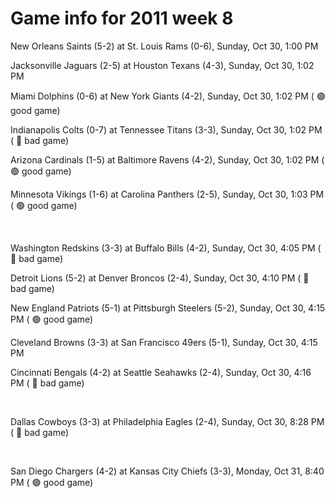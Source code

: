# Game info for 2011 week 8

New Orleans Saints (5-2) at St. Louis Rams (0-6), Sunday, Oct 30, 1:00 PM

Jacksonville Jaguars (2-5) at Houston Texans (4-3), Sunday, Oct 30, 1:02 PM

Miami Dolphins (0-6) at New York Giants (4-2), Sunday, Oct 30, 1:02 PM (	:green_circle: good game)

Indianapolis Colts (0-7) at Tennessee Titans (3-3), Sunday, Oct 30, 1:02 PM (	:red_circle: bad game)

Arizona Cardinals (1-5) at Baltimore Ravens (4-2), Sunday, Oct 30, 1:02 PM (	:green_circle: good game)

Minnesota Vikings (1-6) at Carolina Panthers (2-5), Sunday, Oct 30, 1:03 PM (	:green_circle: good game)


<br/>

Washington Redskins (3-3) at Buffalo Bills (4-2), Sunday, Oct 30, 4:05 PM (	:red_circle: bad game)

Detroit Lions (5-2) at Denver Broncos (2-4), Sunday, Oct 30, 4:10 PM (	:red_circle: bad game)

New England Patriots (5-1) at Pittsburgh Steelers (5-2), Sunday, Oct 30, 4:15 PM (	:green_circle: good game)

Cleveland Browns (3-3) at San Francisco 49ers (5-1), Sunday, Oct 30, 4:15 PM

Cincinnati Bengals (4-2) at Seattle Seahawks (2-4), Sunday, Oct 30, 4:16 PM (	:red_circle: bad game)


<br/>

Dallas Cowboys (3-3) at Philadelphia Eagles (2-4), Sunday, Oct 30, 8:28 PM (	:red_circle: bad game)


<br/>

San Diego Chargers (4-2) at Kansas City Chiefs (3-3), Monday, Oct 31, 8:40 PM (	:green_circle: good game)

